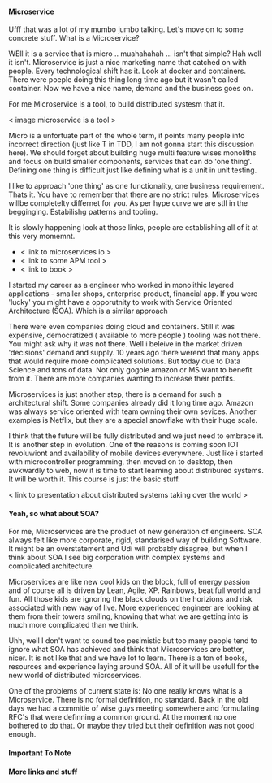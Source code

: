 #### Microservice

Ufff that was a lot of my mumbo jumbo talking. Let's move on to some concrete stuff. What is a Microservice?

WEll it is a service that is micro .. muahahahah ... isn't that simple? Hah well it isn't. Microservice is just a nice marketing name that catched on with people. Every technological shift has it. Look at docker and containers. There were poeple doing this thing long time ago but it wasn't called container. Now we have a nice name, demand and the business goes on.

For me Microservice is a tool, to build distributed systesm that it.

< image microservice is a tool >

Micro is a unfortuate part of the whole term, it points many people into incorrect direction (just like T in TDD, I am not gonna start this discussion here). We should forget about building huge multi feature wises monoliths and focus on build smaller components, services that can do 'one thing'. Defining one thing is difficult just like defining what is a unit in unit testing.

I like to approach 'one thing' as one functionality, one business requirement. Thats it. You have to remember that there are no strict rules. Microservices willbe completelty differnet for you. As per hype curve we are stll in the begginging. Estabilishg patterns and tooling.

It is slowly happening look at those links, people are establishing all of it at this very momemnt.

* < link to microservices io >
* < link to some APM tool >
* < link to book >

I started my career as a engineer who worked in monolithic layered applications - smaller shops, enterprise product, financial app. If you were 'lucky' you might have a opporutnity to work with Service Oriented Architecture (SOA). Which is a similar approach 

There were even companies doing cloud and containers. Still it was expensive, democratized ( available to more people ) tooling was not there. You might ask why it was not there. Well i beleive in the market driven 'decisions' demand and supply. 10 years ago there werend that many apps that would require more complicated solutions. But today due to Data Science and tons of data. Not only gogole amazon or MS want to benefit from it. There are more companies wanting to increase their profits.

Microservices is just another step, there is a demand for such a architectural shift. Some companies already did it long time ago. Amazon was always service oriented with team owning their own sevices. Another examples is Netflix, but they are a special snowflake with their huge scale.

I think that the future will be fully distributed and we just need to embrace it. It is another step in evolution. One of the reasons is coming soon IOT revoluwiont and availability of mobile devices everywhere. Just like i started with microcontroller programming, then moved on to desktop, then awkwardly to web, now it is time to start learning about distribured systems. It will be worth it. This course is just the basic stuff.

< link to presentation about distributed systems taking over the world >
#### Yeah, so what about SOA?

For me, Microservices are the product of new generation of engineers. SOA always felt like more corporate, rigid, standarised way of building Software. It might be an overstatement and Udi will probably disagree, but when I think about SOA I see big corporation with complex systems and complicated architecture.

Microservices are like new cool kids on the block, full of energy passion and of course all is driven by Lean, Agile, XP. Rainbows, beatifull world and fun. All those kids are ignoring the black clouds on the horizions and risk associated with new way of live. More experienced engineer are looking at them from their towers smiling, knowing that what we are getting into is much more complicated than we think.

Uhh, well I don't want to sound too pesimistic but too many people tend to ignore what SOA has achieved and think that Microservices are better, nicer. It is not like that and we have lot to learn. There is a ton of books, resources and experience laying around SOA. All of it will be usefull for the new world of distributed microservices.

One of the problems of current state is: No one really knows what is a Microservice. There is no formal definition, no standard. Back in the old days we had a commitie of wise guys meeting somewhere and formulating RFC's that were definning a common ground. At the moment no one bothered to do that. Or maybe they tried but their definition was not good enough.

#### Important To Note

#### More links and stuff

